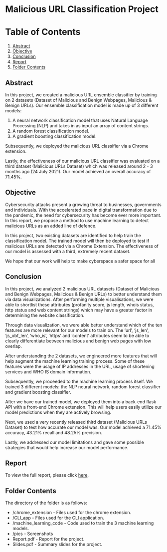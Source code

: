 # Malicious URL Classification Project 

# Table of Contents
1. [Abstract](#abstract)
2. [Objective](#intro)
3. [Conclusion](#conclusion)
4. [Report](#Report)
5. [Folder Contents](#folder)


## Abstract <a name="abstract"></a>

In this project, we created a malicious URL ensemble
classifier by training on 2 datasets (Dataset of
Malicious and Benign Webpages, Malicious & Benign
URLs). Our ensemble classification model is made up
of 3 different models:

1. A neural network classification model that uses
Natural Language Processing (NLP) and takes
in as input an array of content strings.
2. A random forest classification model.
3. A gradient boosting classification model.

Subsequently, we deployed the malicious URL
classifier via a Chrome extension.

Lastly, the effectiveness of our malicious URL
classifier was evaluated on a third dataset (Malicious
URLs Dataset) which was released around 2 - 3
months ago (24 July 2021). Our model achieved an
overall accuracy of 71.45%.


## Objective <a name="intro"></a>

Cybersecurity attacks present a growing threat to
businesses, governments and individuals. With the
accelerated pace in digital transformation due to the
pandemic, the need for cybersecurity has become
ever more important. In this report, we propose a
method to use machine learning to detect malicious
URLs as an added line of defence.

In this project, two existing datasets are identified to
help train the classification model. The trained
model will then be deployed to test if malicious
URLs are detected via a Chrome Extension. The
effectiveness of our model is assessed with a third,
extremely recent dataset.

We hope that our work will help to make cyberspace
a safer space for all

## Conclusion <a name="conclusion"></a>

In this project, we analyzed 2 malicious URL
datasets (Dataset of Malicious and Benign
Webpages, Malicious & Benign URLs) to better
understand them via data visualizations. After
performing multiple visualisations, we were able to
shortlist these attributes (profanity score, js length,
whois status, http status and web content strings)
which may have a greater factor in determining the
website classification.

Through data visualization, we were able better
understand which of the ten features are more
relevant for our models to train on. The ‘url’,
‘js_len’, ‘js_obf_len’, ‘who_is’, ‘https’ and
‘content’ attributes seem to be able to clearly
differentiate between malicious and benign web
pages with low overlap.

After understanding the 2 datasets, we engineered
more features that will help augment the machine
learning training process. Some of these features
were the usage of IP addresses in the URL, usage of
shortening services and WHO IS domain
information.

Subsequently, we proceeded to the machine learning
process itself. We trained 3 different models: the
NLP neural network, random forest classifier and
gradient boosting classifier.

After we have our trained model, we deployed them
into a back-end flask API with a front-end Chrome
extension. This will help users easily utilize our
model predictions when they are actively browsing.

Next, we used a very recently released third dataset
(Malicious URLs Dataset) to test how accurate our
model was. Our model achieved a 71.45% accuracy,
43.21% recall and 48.25% precision.

Lastly, we addressed our model limitations and gave
some possible strategies that would help increase
our model performance.

## Report <a name="Report"></a>

To view the full report, please click [here](). 

## Folder Contents <a name="folder"></a>

The directory of the folder is as follows:
* /chrome_extension - Files used for the chrome extension.
* /CLI_app - Files used for the CLI application. 
* /machine_learning_code - Code used to train the 3 machine learning models. 
* /pics - Screenshots
* Report.pdf - Report for the project.
* Slides.pdf - Summary slides for the project. 
